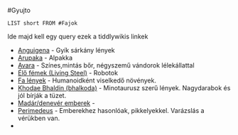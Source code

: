 #Gyujto

```dataview
LIST short FROM #Fajok 
```




Ide majd kell egy query ezek a tiddlywikis linkek
-   [Anguigena](https://theark.tiddlyhost.com/#Anguigena) - Gyík sárkány lények
-   [Arupaka](https://theark.tiddlyhost.com/#Arupaka) - Alpakka
-   [Avara](https://theark.tiddlyhost.com/#Avara) - Színes,mintás bőr, négyszemű vándorok lélekállattal
-   [Élő fémek (Living Steel)](https://theark.tiddlyhost.com/#%C3%89l%C5%91%20f%C3%A9mek%20(Living%20Steel)) - Robotok
-   [Fa lények](https://theark.tiddlyhost.com/#Fa%20l%C3%A9nyek) - Humanoidként viselkedő növények.
-   [Khodae Bhaldin (bhalkoda)](https://theark.tiddlyhost.com/#Khodae%20Bhaldin%20(bhalkoda)) - Minotaurusz szerű lények. Nagydarabok és jól bírják a tüzet.
-   [Madár/denevér emberek](https://theark.tiddlyhost.com/#Mad%C3%A1r%2Fdenev%C3%A9r%20emberek) -
-   [Perimedeus](https://theark.tiddlyhost.com/#Perimedeus) - Emberekhez hasonlóak, pikkelyekkel. Varázslás a vérükben van.
- 